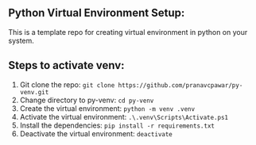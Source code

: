 ##  Python Virtual Environment Setup:
This is a template repo for creating virtual environment in python on your system.

## Steps to activate venv:
1. Git clone the repo: `git clone https://github.com/pranavcpawar/py-venv.git`
2. Change directory to py-venv: `cd py-venv`
3. Create the virtual environment: `python -m venv .venv`
4. Activate the virtual environment: `.\.venv\Scripts\Activate.ps1`
5. Install the dependencies: `pip install -r requirements.txt`
6. Deactivate the virtual environment: `deactivate`